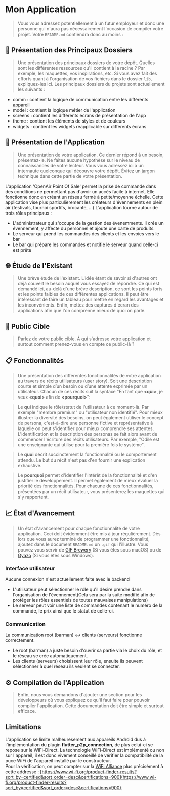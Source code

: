# Mon Application

> Vous vous adressez potentiellement à un futur employeur et donc une personne qui n'aura pas nécessairement l'occasion de compiler votre projet. Votre `README.md` contiendra donc au moins :

## 📁 Présentation des Principaux Dossiers

> Une présentation des principaux dossiers de votre dépôt. Quelles sont les différentes ressources qu'il contient à la racine ? Par exemple, les maquettes, vos inspirations, etc. Si vous avez fait des efforts quant à l'organisation de vos fichiers dans le dossier `lib`, expliquez-les ici.
Les principaux dossiers du projets sont actuellement les suivants :
- comm : contient la logique de communication entre les différents appareil
- model : contient la logique métier de l'application
- screens : contient les différents écrans de présentation de l'app
- theme : contient les éléments de styles et de couleurs
- widgets : contient les widgets réapplicable sur différents écrans

## 🚀 Présentation de l'Application

> Une présentation de votre application. Ce dernier répond à un besoin, présentez-le. Ne faites aucune hypothèse sur le niveau de connaissances de votre lecteur. Vous vous adressez ici à un internaute quelconque qui découvre votre dépôt. Évitez un jargon technique dans cette partie de votre présentation.

L'application 'OpenAir Point Of Sale' permet la prise de commande dans des conditions ne permettant pas d'avoir un accès facile à internet. Elle fonctionne donc en créant un réseau fermé à petite/moyenne échelle. Cette application vise plus particulièrement les créateurs d'évennements en plein air (festivals, tournoi sportifs, brocante, ...)
L'application tourne autour de trois rôles principaux :
- L'administrateur qui s'occupe de la gestion des évenemments. Il crée un évennement, y affecte du personnel et ajoute une carte de produits.
- Le serveur qui prend les commandes des clients et les envoies vers le bar
- Le bar qui prépare les commandes et notifie le serveur quand celle-ci est prête

## 🌐 Étude de l'Existant

> Une brève étude de l'existant. L'idée étant de savoir si d'autres ont déjà couvert le besoin auquel vous essayez de répondre. Ce qui est demandé ici, au-delà d'une brève description, ce sont les points forts et les points faibles de ces différentes applications. Il peut être intéressant de faire un tableau pour mettre en regard les avantages et les inconvénients. Enfin, mettez des captures d'écran des applications afin que l'on comprenne mieux de quoi on parle.

## 🎯 Public Cible

> Parlez de votre public cible. À qui s'adresse votre application et surtout comment prenez-vous en compte ce public-là ?

## 📋 Fonctionnalités

> Une présentation des différentes fonctionnalités de votre application au travers de récits utilisateurs (user story). Soit une description courte et simple d’un besoin ou d’une attente exprimée par un utilisateur. Chacun de ces récits suit la syntaxe "En tant que **&lt;qui&gt;**, je veux **&lt;quoi&gt;** afin de **&lt;pourquoi&gt;**":

> Le **qui** indique le rôle/statut de l’utilisateur à ce moment-là. Par exemple "membre premium" ou "utilisateur non identifié". Pour mieux illustrer la diversité des besoins, on peut également utiliser le concept de persona, c'est-à-dire une personne fictive et représentative à laquelle on peut s'identifier pour mieux comprendre ses attentes. L'identification et la description des personas se fait alors avant de commencer l'écriture des récits utilisateurs. Par exemple, "Odile est une enseignante qui utilise pour la première fois le système".

> Le **quoi** décrit succinctement la fonctionnalité ou le comportement attendu. Le but du récit n'est pas d'en fournir une explication exhaustive.

> Le **pourquoi** permet d'identifier l'intérêt de la fonctionnalité et d'en justifier le développement. Il permet également de mieux évaluer la priorité des fonctionnalités. Pour chacune de ces fonctionnalités, présentées par un récit utilisateur, vous présenterez les maquettes qui s'y rapportent.

## 📈 État d'Avancement

>  Un état d'avancement pour chaque fonctionnalité de votre application. Ceci doit évidemment être mis à jour régulièrement. Dès lors que vous aurez terminé de programmer une fonctionnalité, ajoutez dans le document `README.md` un `.gif` qui l'illustre. Vous pouvez vous servir de [GIF Brewery](https://apps.apple.com/us/app/gif-brewery-3-by-gfycat/id1081413713?mt=12) (Si vous êtes sous macOS) ou de [Gyazo](https://gyazo.com) (Si vous êtes sous Windows).

### Interface utilisateur

Aucune connexion n'est actuellement faite avec le backend

- L'utilisateur peut sélectionner le rôle qu'il désire prendre dans l'organisation de l'évennement(Cela sera par la suite modifié afin de protéger les rôles essentiels de toutes mauvaises manipulations)
- Le serveur peut voir une liste de commandes contenant le numéro de la commande, le prix ainsi que le statut de celle-ci.

### Communication

La communication root (barman) <-> clients (serveurs) fonctionne correctement.  
- Le root (barman) a juste besoin d'ouvrir sa partie via le choix du rôle, et le réseau se crée automatiquement.
- Les clients (serveurs) choisissent leur rôle, ensuite ils peuvent sélectionner à quel réseau ils veulent se connecter.

## ⚙️ Compilation de l'Application

> Enfin, nous vous demandons d'ajouter une section pour les développeurs où vous expliquez ce qu'il faut faire pour pouvoir compiler l'application. Cette documentation doit être simple et surtout efficace.


## Limitations

L'application se limite malheuresement aux appareils Android dus à l'implémentation du plugin **flutter_p2p_connection**, de plus celui-ci se repose sur le WiFi-Direct.
La technologie WiFi-Direct est implémenté ou non sur l'appareil, il est donc vivement conseillé de vérifier la compatibilité de la puce WiFi de l'appareil installé par le constructeur.  
Pour la vérification, on peut compter sur la [WiFi Alliance](https://www.wi-fi.org/discover-wi-fi/wi-fi-direct) 
plus précisément à cette addresse : [https://www.wi-fi.org/product-finder-results?sort_by=certified&sort_order=desc&certifications=900](https://www.wi-fi.org/product-finder-results?sort_by=certified&sort_order=desc&certifications=900).

<!-- vim: set spelllang=fr :-->
